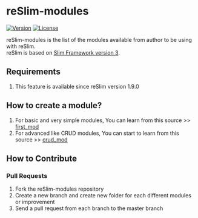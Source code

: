 reSlim-modules
=======
[![Version](https://img.shields.io/badge/reSlim-1.9.0-green.svg)](https://github.com/aalfiann/reSlim)
[![License](https://img.shields.io/badge/license-MIT-blue.svg)](https://github.com/aalfiann/reSlim/blob/master/license.md)

reSlim-modules is the list of the modules available from author to be using with reSlim.<br>
reSlim is based on [Slim Framework version 3](http://www.slimframework.com/).<br>

Requirements
---------------

1. This feature is available since reSlim version 1.9.0

How to create a module?
---------------
1. For basic and very simple modules, You can learn from this source >> [first_mod](https://github.com/aalfiann/reSlim-modules/tree/master/first_mod)
2. For advanced like CRUD modules, You can start to learn from this source >> [crud_mod](https://github.com/aalfiann/reSlim-modules/tree/master/crud_mod)

How to Contribute
-----------------
### Pull Requests

1. Fork the reSlim-modules repository
2. Create a new branch and create new folder for each different modules or improvement
3. Send a pull request from each branch to the master branch